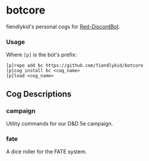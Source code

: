 # botcore
fiendlykid's personal cogs for [Red-DiscordBot](https://github.com/Cog-Creators/Red-DiscordBot/releases).

### Usage
Where `[p]` is the bot's prefix:

```
[p]repo add bc https://github.com/fiendlykid/botcore
[p]cog install bc <cog_name>
[p]load <cog_name>
```
## Cog Descriptions

### campaign
Utility commands for our D&D 5e campaign.

### fate
A dice roller for the FATE system.